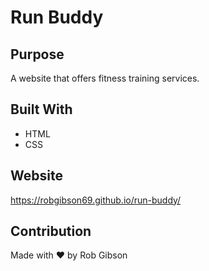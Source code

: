 # Run Buddy

## Purpose
A website that offers fitness training services.

## Built With
* HTML
* CSS

## Website
https://robgibson69.github.io/run-buddy/

## Contribution
Made with ❤️ by Rob Gibson

